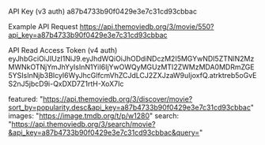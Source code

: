 API Key (v3 auth)
a87b4733b90f0429e3e7c31cd93cbbac

Example API Request
https://api.themoviedb.org/3/movie/550?api_key=a87b4733b90f0429e3e7c31cd93cbbac

API Read Access Token (v4 auth)
eyJhbGciOiJIUzI1NiJ9.eyJhdWQiOiJhODdiNDczM2I5MGYwNDI5ZTNlN2MzMWNkOTNjYmJhYyIsInN1YiI6IjYwOWQyMGUzMTI2ZWMzMDA0MDRmZGE5YSIsInNjb3BlcyI6WyJhcGlfcmVhZCJdLCJ2ZXJzaW9uIjoxfQ.atrktreb5oGvES2nJ5jbcD9i-QxDXD7Z1rtH-XoX7Ic

featured: "https://api.themoviedb.org/3/discover/movie?sort_by=popularity.desc&api_key=a87b4733b90f0429e3e7c31cd93cbbac"
images: "https://image.tmdb.org/t/p/w1280"
search: "https://api.themoviedb.org/3/search/movie?&api_key=a87b4733b90f0429e3e7c31cd93cbbac&query="